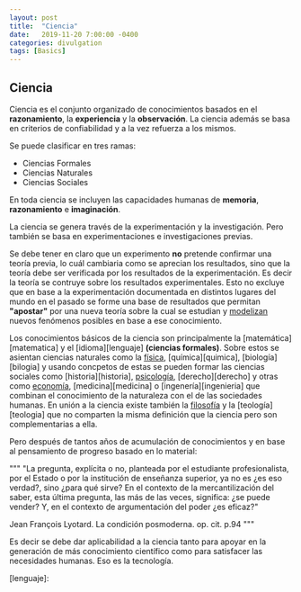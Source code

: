 ```yaml
---
layout: post
title:  "Ciencia"
date:   2019-11-20 7:00:00 -0400
categories: divulgation
tags: [Basics]
---
```


## Ciencia
Ciencia es el conjunto organizado de conocimientos basados en el **razonamiento**, la **experiencia** y la **observación**. La ciencia además se basa en criterios de confiabilidad y a la vez refuerza a los mismos.

Se puede clasificar en tres ramas:

- Ciencias Formales
- Ciencias Naturales
- Ciencias Sociales

En toda ciencia se incluyen las capacidades humanas de **memoria**, **razonamiento** e **imaginación**.

La ciencia se genera través de la experimentación y la investigación. Pero también se basa en experimentaciones e investigaciones previas. 

Se debe tener en claro que un experimento __no__ pretende confirmar una teoría previa, lo cuál cambiaria como se aprecian los resultados, sino que la teoría debe ser verificada por los resultados de la experimentación. Es decir la teoría se contruye sobre los resultados experimentales. Esto no excluye que en base a la experimentación documentada en distintos lugares del mundo en el pasado se forme una base de resultados que permitan __"apostar"__ por una nueva teoría sobre la cual se estudian y [modelizan][modelos] nuevos fenómenos posibles en base a ese conocimiento.

Los conocimientos básicos de la ciencia son principalmente la [matemática][matematica] y el [idioma][lenguaje] __(ciencias formales)__. Sobre estos se asientan ciencias naturales como la [física][fisica], [química][quimica], [biología][bilogia] y usando concpetos de estas se pueden formar las ciencias sociales como [historia][historia], [psicología][psicologia], [derecho][derecho] y otras como [economía][economia], [medicina][medicina] o [ingenería][ingenieria] que combinan el conocimiento de la naturaleza con el de las sociedades humanas. En unión a la ciencia existe también la [filosofía][filosofia] y la [teología][teologia] que no comparten la misma definición que la ciencia pero son complementarias a ella.

Pero después de tantos años de acumulación de conocimientos y en base al pensamiento de progreso basado en lo material:

""" "La pregunta, explícita o no, planteada por el estudiante profesionalista, por el Estado o por la institución de enseñanza superior, ya no es ¿es eso verdad?, sino ¿para qué sirve? En el contexto de la mercantilización del saber, esta última pregunta, las más de las veces, significa: ¿se puede vender? Y, en el contexto de argumentación del poder ¿es eficaz?"

Jean François Lyotard. La condición posmoderna. op. cit. p.94 """


Es decir se debe dar aplicabilidad a la ciencia tanto para apoyar en la generación de más conocimiento científico como para satisfacer las necesidades humanas. Eso es la tecnología.

[modelos]: https://
[fisica]:
[quimica]:
[biologia]:
[historia]: 
[psicologia]:
[derecho]:
[economia]:
[teologia]:
[filosofia]:
[matematica]:
[lenguaje]:
